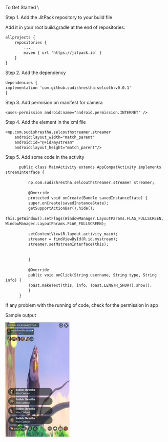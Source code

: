 To Get Started \

Step 1. Add the JitPack repository to your build file

Add it in your root build.gradle at the end of repositories:

	allprojects {
		repositories {
			...
			maven { url 'https://jitpack.io' }
		}
	}
Step 2. Add the dependency

	dependencies {
    implementation 'com.github.sudishrestha:selcoth:v0.0.1'
	}
  
Step 3.  Add permision on manifest for camera
      
    <uses-permission android:name="android.permission.INTERNET" />
        
  Step 4. Add the element in the xml file
  
    <np.com.sudishrestha.selcouthstreamer.streamer
        android:layout_width="match_parent"
        android:id="@+id/mystream"
        android:layout_height="match_parent"/>
   
   Step 5. Add some code in the activity
 
		  public class MainActivity extends AppCompatActivity implements  streamInterface {

		      np.com.sudishrestha.selcouthstreamer.streamer streamer;

		      @Override
		      protected void onCreate(Bundle savedInstanceState) {
			  super.onCreate(savedInstanceState);
			  getSupportActionBar().hide();
			  this.getWindow().setFlags(WindowManager.LayoutParams.FLAG_FULLSCREEN, WindowManager.LayoutParams.FLAG_FULLSCREEN);

			  setContentView(R.layout.activity_main);
			  streamer = findViewById(R.id.mystream);
			  streamer.setMstreamInterface(this);


		      }

		      @Override
		      public void onClick(String username, String type, String info) {
			  Toast.makeText(this, info, Toast.LENGTH_SHORT).show();
		      }
		  }
  
  If any problem with the running of code, check for the permission in app
   
   
   Sample output  
   
   <img width="200" alt="screenshots" src="https://raw.githubusercontent.com/sudishrestha/selcoth/master/app/src/main/res/drawable/demo.png"> 
 
   
